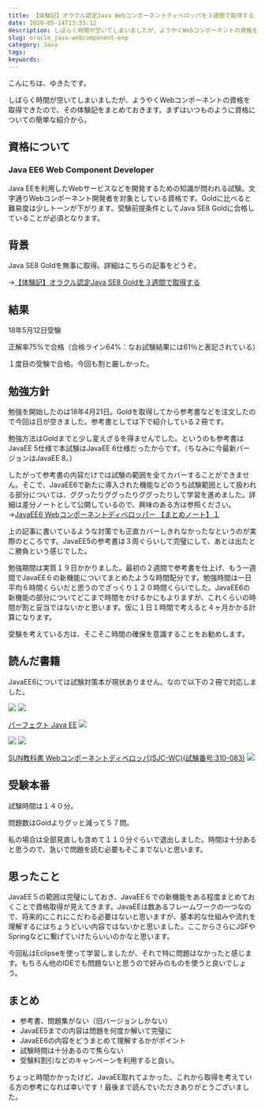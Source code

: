 ```yaml
---
title: 【体験記】オラクル認定Java Webコンポーネントディベロッパを３週間で取得する
date: 2018-05-14T13:55:12
description: しばらく時間が空いてしまいましたが、ようやくWebコンポーネントの資格を取得できたので、その体験記をま
slug: oracle_java-webcomponent-exp
category: Java
tags: 
keywords: 
---
```


こんにちは、ゆきたです。

しばらく時間が空いてしまいましたが、ようやくWebコンポーネントの資格を取得できたので、その体験記をまとめておきます。まずはいつものように資格についての簡単な紹介から。

## 資格について

### Java EE6 Web Component Developer

Java EEを利用したWebサービスなどを開発するための知識が問われる試験。文字通りWebコンポーネント開発者を対象としている資格です。Goldに比べると難易度は少しトーンが下がります。受験前提条件としてJava SE8 Goldに合格していることが必須となります。

## 背景

Java SE8 Goldを無事に取得。詳細はこちらの記事をどうぞ。

→[【体験記】オラクル認定Java SE8 Goldを３週間で取得する](https://creatase.info/oracle_java_se8_gold_exp/)

## 結果

18年5月12日受験

正解率75%で合格（合格ライン64%：なお試験結果には61％と表記されている）

１度目の受験で合格。今回も割と厳しかった。

## 勉強方針

勉強を開始したのは18年4月21日。Goldを取得してから参考書などを注文したので今回は日が空きました。参考書としては下で紹介している２冊です。

勉強方法はGoldまでと少し変えざるを得ませんでした。というのも参考書はJavaEE 5仕様で本試験はJavaEE 6仕様だったからです。（ちなみに今最新バージョンはJavaEE 8。）

したがって参考書の内容だけでは試験の範囲を全てカバーすることができません。そこで、JavaEE6で新たに導入された機能などのうち試験範囲として扱われる部分については、ググったりググったりググったりして学習を進めました。詳細は差分ノートとして公開しているので、興味のある方は参照ください。 →[JavaEE6 Webコンポーネントディベロッパー 【まとめノート】１](https://creatase.info/javaee6_wcd_study_note_1/)

上の記事に書いているような対策でも正直カバーしきれなかったなというのが実際のところです。JavaEE5の参考書は３周ぐらいして完璧にして、あとは出たとこ勝負という感じでした。

勉強期間は実質１９日かかりました。最初の２週間で参考書を仕上げ、もう一週間でJavaEE６の新機能についてまとめたような時間配分です。勉強時間は一日平均６時間くらいだと思うのでざっくり１２０時間くらいでした。JavaEE6の新機能の部分についてどこまで時間をかけるかにもよりますが、これくらいの時間が割と妥当ではないかと思います。仮に１日１時間で考えると４ヶ月かかる計算になります。

受験を考えている方は、そこそこ時間の確保を意識することをお勧めします。

## 読んだ書籍

JavaEE6については試験対策本が現状ありません。なので以下の２冊で対応しました。

[![](//ws-fe.amazon-adsystem.com/widgets/q?_encoding=UTF8&MarketPlace=JP&ASIN=4774183164&ServiceVersion=20070822&ID=AsinImage&WS=1&Format=_SL250_&tag=yukita2a01-22)](https://www.amazon.co.jp/gp/product/4774183164/ref=as_li_tl?ie=UTF8&camp=247&creative=1211&creativeASIN=4774183164&linkCode=as2&tag=yukita2a01-22&linkId=412327d3c914393c0fe2d82529609fa0) ![](//ir-jp.amazon-adsystem.com/e/ir?t=yukita2a01-22&l=am2&o=9&a=4774183164)

[パーフェクト Java EE](https://www.amazon.co.jp/gp/product/4774183164/ref=as_li_tl?ie=UTF8&camp=247&creative=1211&creativeASIN=4774183164&linkCode=as2&tag=yukita2a01-22&linkId=246ae8570adc2db97e62d4dfaa20a923) ![](//ir-jp.amazon-adsystem.com/e/ir?t=yukita2a01-22&l=am2&o=9&a=4774183164)

[![](//ws-fe.amazon-adsystem.com/widgets/q?_encoding=UTF8&MarketPlace=JP&ASIN=4798121606&ServiceVersion=20070822&ID=AsinImage&WS=1&Format=_SL250_&tag=yukita2a01-22)](https://www.amazon.co.jp/gp/product/4798121606/ref=as_li_tl?ie=UTF8&camp=247&creative=1211&creativeASIN=4798121606&linkCode=as2&tag=yukita2a01-22&linkId=9f772334f51d27fe28c6f09712879534) ![](//ir-jp.amazon-adsystem.com/e/ir?t=yukita2a01-22&l=am2&o=9&a=4798121606)

[SUN教科書 Webコンポーネントディベロッパ(SJC-WC)(試験番号:310-083)](https://www.amazon.co.jp/gp/product/4798121606/ref=as_li_tl?ie=UTF8&camp=247&creative=1211&creativeASIN=4798121606&linkCode=as2&tag=yukita2a01-22&linkId=7762bb61abcadbbee4d184272dc0f0ba) ![](//ir-jp.amazon-adsystem.com/e/ir?t=yukita2a01-22&l=am2&o=9&a=4798121606)

## 受験本番

試験時間は１４０分。

問題数はGoldよりグッと減って５７問。

私の場合は全部見直しも含めて１１０分ぐらいで退出しました。時間は十分あると思うので、急いで問題を読む必要もそこまでないと思います。

## 思ったこと

JavaEE５の範囲は完璧にしておき、JavaEE６での新機能をある程度まとめておくことで資格取得が見えてきます。JavaEEは数あるフレームワークの一つなので、将来的にこれにこだわる必要はないと思いますが、基本的な仕組みや流れを理解するにはちょうどいい内容ではないかと思いました。ここからさらにJSFやSpringなどに繋げていけたらいいのかなと思います。

今回私はEclipseを使って学習しましたが、それで特に問題はなかったと感じます。もちろん他のIDEでも問題ないと思うので好みのものを使うと良いでしょう。

## まとめ

- 参考書、問題集がない（旧バージョンしかない）
- JavaEE5までの内容は問題を何度か解いて完璧に
- JavaEE6の内容をどうまとめて理解するかがポイント
- 試験時間は十分あるので焦らない
- 受験料割引などのキャンペーンを利用すると良い。

ちょっと時間かかったけど、JavaEE取れてよかった。これから取得を考えている方の参考になれば幸いです！最後まで読んでいただきありがとうございました。

